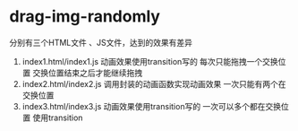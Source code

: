 # drag-img-randomly

分别有三个HTML文件 、JS文件，达到的效果有差异
1. index1.html/index1.js
        动画效果使用transition写的 
        每次只能拖拽一个交换位置  交换位置结束之后才能继续拖拽
1. index2.html/index2.js
        调用封装的动画函数实现动画效果
        一次只能有两个在交换位置
1. index3.html/index3.js
    动画效果使用transition写的
    一次可以多个都在交换位置 使用transition